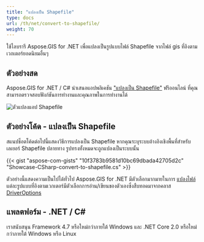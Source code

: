 ```yaml
---
title: "แปลงเป็น Shapefile"
type: docs
url: /th/net/convert-to-shapefile/
weight: 70
---
```


ใช้ไลบรารี Aspose.GIS for .NET เพื่อแปลงเป็นรูปแบบไฟล์ Shapefile จากไฟล์ gis ที่อิงตามเวกเตอร์ยอดนิยมอื่นๆ

## **ตัวอย่างสด**

Aspose.GIS for .NET / C# นำเสนอแอปพลิเคชัน ["แปลงเป็น Shapefile"](https://products.aspose.app/gis/conversion/convert-to-shapefile) ฟรีออนไลน์ ที่คุณสามารถตรวจสอบฟังก์ชันการทำงานและคุณภาพในการทำงานได้

![ตัวแปลงแอป Shapefile](conversion.png)

## **ตัวอย่างโค้ด - แปลงเป็น Shapefile**

สแนปช็อตโค้ดต่อไปนี้แสดงวิธีการแปลงเป็น Shapefile หากคุณระบุระบบอ้างอิงเชิงพื้นที่สำหรับเลเยอร์ Shapefile ปลายทาง รูปทรงทั้งหมดจะถูกแปลงเป็นระบบนั้น

{{< gist "aspose-com-gists" "10f3783b9581d10bc69dbada42705d2c" "Showcase-CSharp-convert-to-shapefile.cs" >}}

ตัวอย่างนี้แสดงความเป็นไปได้ทั่วไป Aspose.GIS for .NET มีตัวเลือกมากมายในการ [แปลงไฟล์](https://docs.aspose.com/gis/net/vector-layers/) แต่ละรูปแบบที่อิงตามเวกเตอร์มีตัวเลือกการอ่าน/เขียนของตัวเองซึ่งสืบทอดมาจากคลาส [DriverOptions](https://reference.aspose.com/gis/net/aspose.gis/driveroptions)

## **แพลตฟอร์ม - .NET / C#**

เราสนับสนุน Framework 4.7 หรือใหม่กว่าภายใต้ Windows และ .NET Core 2.0 หรือใหม่กว่าภายใต้ Windows หรือ Linux
